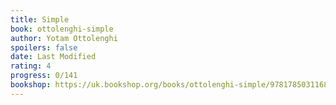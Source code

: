 ```yaml
---
title: Simple
book: ottolenghi-simple
author: Yotam Ottolenghi
spoilers: false
date: Last Modified
rating: 4
progress: 0/141
bookshop: https://uk.bookshop.org/books/ottolenghi-simple/9781785031168?aid=9613
---
```


